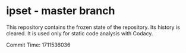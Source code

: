 # ipset - master branch

This repository contains the frozen state of the repository.
Its history is cleared. It is used only for static code
analysis with Codacy.

Commit Time: 1711536036